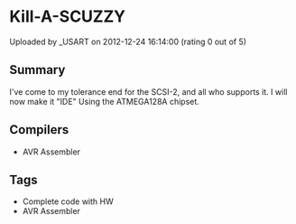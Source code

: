 # Kill-A-SCUZZY

Uploaded by _USART on 2012-12-24 16:14:00 (rating 0 out of 5)

## Summary

I've come to my tolerance end for the SCSI-2, and all who supports it. I will now make it "IDE" Using the ATMEGA128A chipset.

## Compilers

- AVR Assembler

## Tags

- Complete code with HW
- AVR Assembler
